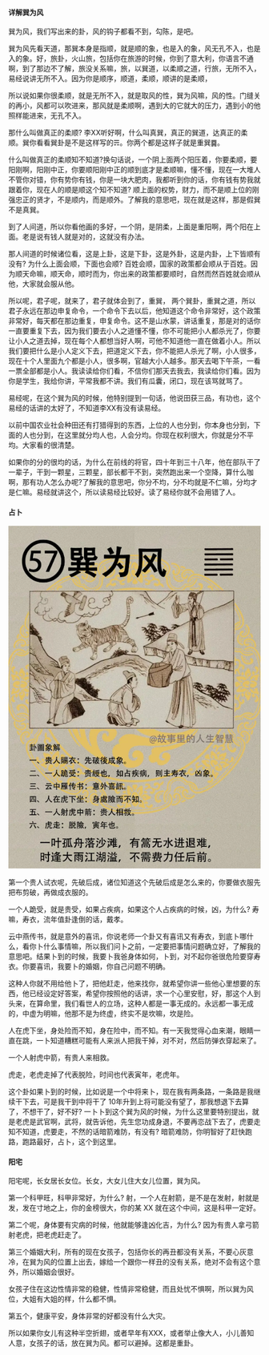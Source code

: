 #### 详解巽为风

巽为风，我们写出来的卦，风的钩子都看不到，勾陈，是吧。

巽为风先看天道，那巽本身是指顺，就是顺的象，也是入的象，风无孔不入，也是入的象。好，旅卦，火山旅，包括你在旅游的时候，你到了意大利，你语言不通啊，到了那边不了解，旅没关系嘛，旅，以巽道，以柔顺之道，行旅，无所不入，易经说讲无所不入。因为你是顺序，顺道，柔顺，顺讲的是柔顺，

所以说如果你很柔顺，就是无所不入，就是取风的性，巽为风嘛，风的性。门缝关的再小，风都可以吹进来，那风就是柔顺啊，遇到大的它就大的压力，遇到小的他照样能进来，无孔不入。

那什么叫做真正的柔顺? 李XX听好啊，什么叫真巽，真正的巽道，达真正的柔顺。巽你看看巽卦是不是这样写的☴。你两个都是这样子就是重巽䷸。

什么叫做真正的柔顺知不知道?换句话说，一个阴上面两个阳压着，你要柔顺，要阳刚啊，阳刚中正，你要顺阳刚中正的顺到底才是柔顺嘛，懂不懂，现在一大堆人不管你对错，你有势你有钱，你是一块大肥肉，我都听到你的话，你有钱有势我就跟着你，现在人的顺是顺这个知不知道? 顺上面的权势，财力，而不是顺上位的刚强忠正的贤才，不是顺内，而是顺外。了解我的意思吧，现在就是这样，那是假巽不是真巽。

到了人间道，所以你看他画的多好，一个阴，是阴柔，上面是重阳啊，两个阳在上面。老是说有钱人就是对的，这就没有办法。

那人间道的时候诸位看，这是上卦，这是下卦，这是外卦，这是内卦，上下皆顺有没有? 为什么上面会顺，下面也会顺? 百姓会顺，国家的政策都会顺从于百姓。因为顺天命嘛，顺天命，顺时而为，你出来的政策都要顺时，自然而然百姓就会顺从他，大家就会服从他。

所以呢，君子呢，就来了，君子就体会到了，重巽， 两个巽卦，重巽之道，所以君子永远在那边申复命令，一个命令下去以后，他知道这个命令非常好，这个政策非常好，每天都在那边重复，申复命令。这不是山水蒙，讲话重复，那是对的话你一直要重复下去，因为我们要去小人之道懂不懂，你不可能把小人都杀光了，你要让小人之道去掉，现在每个人都想当好人啊，可他不知道他一直在做着小人。所以我们要把什么是小人定义下去，把道定义下去，你不能把人杀光了啊，小人很多，现在十个人里面九个都是小人，很多啊，官越大小人越多。那天去喝下午茶，一看一票全部都是小人。我读读给你们看，不信你们那天去我去，我读给你们看。因为你是学生，我给你讲，平常我都不讲。我们有瓜囊，闭口，现在该骂就骂了。

易经呢，在这个巽为风的时候，他特别提到一句话，他说田获三品，有功也，这个易经的话讲的太好了，不知道李XX有没有读易经。

以前中国农业社会种田还有打猎得到的东西，上位的人也分到，你本身也分到，下面的人也分到，在这里就分均人也，人会分均。你现在权利很大，你就是分不平均。大家看的很清楚。

如果你的分的很均的话，为什么在前线的将官，四十年到三十八年，他在部队干了一辈子，干到一颗星，三颗星，部长都干不到，突然跑出来一个空降，算什么咖啊，那有功人怎么办呢?了解我的意思吧，你分不均，分不均就是不仁嘛，分均才是仁嘛。易经就讲这个，所以读易经比较好。读了易经你就不会用错了人。 

#### 占卜

![图片](../img/巽为风.png)

第一个贵人试衣呢，先破后成，诸位知道这个先破后成是怎么来的，你要做衣服先把布剪破，再做成衣服的。

一个人跪受，就是贵受，如果占疾病，如果这个人占疾病的时候，凶，为什么? 寿嘛，寿衣，流年值卦逢倒的话，戴孝。

云中燕传书，就是意外的喜讯，你说老师一个卦又有喜讯又有寿衣，到底卜哪什么，看你卜什么事情嘛，所以我们问卜之前，一定要把事情问题确立好，了解我的意思吧。结果卜到的时候，我要卜我爸身体如何，卜到，对不起你爸很危险要穿寿衣。你要喜讯，我要卜的婚姻，你自己问题不明确。

这种人你就不用给他卜了，把他赶走，他来找你，就希望你讲一些他心里想要的东西，他已经设定好答案，希望你按照他的话讲，求一个心里安慰，好，那这个人到头来，在算命里，我们看世人的立场，这种人都是一事无成的。永远都一事无成的，中虚为明嘛，他那不是为终虚，终实不是坎嘛，坎是险。

人在虎下坐，身处险而不知，身在险中，而不知。有一天我觉得心血来潮，眼睛一直在跳，一卜知道糟糕可能有人来派人把我干掉，对不对，然后防弹衣穿起来了。

一个人射虎中箭，有贵人来相救。

虎走，老虎走掉了代表脱险，时间也代表寅年，老虎年。

这个卦如果卜到的时候，比如说是一个中将来卜，现在我有两条路，一条路是我继续干下去，可是我干到中将干了 10年升到上将可能没有望了，那我想退下去算了，不想干了，好不好? 一卜卜到这个巽为风的时候，为什么这里要特别提出，就是老虎是武官啊，武将，就告诉他，先生您功成身退，不要再恋战下去了，虎要走知不知道，虎要走，不然的话暗箭难防，有没有? 暗箭难防，你明智好了赶快跑路，跑路最好，占卜，这个到这里。

#### 阳宅

阳宅呢，长女居长女位。长女，大女儿住大女儿位置，巽为风。

第一个科甲旺，科甲非常好，为什么? 射，一个人在射箭，是不是在发射，射就是发，发在寸地之上，你的金榜很大，你的某 XX 就在这个中间，这是科甲一定好。

第二个呢，身体要有灾病的时候，他就能够逢凶化吉，为什么? 因为有贵人拿弓箭射老虎，把老虎赶走了。

第三个婚姻大利，所有的现在女孩子，包括你长的再丑都没有关系，不要心灰意冷，在巽为风的位置上出去，嫁给一个跟你一样丑的没有关系，绝对不会有这个意外，所以婚姻会很好。

女孩子住在这边性情非常的稳健，性情非常稳健，而且处忧不惧啊，所以巽为风位，大姐有大姐的样，什么都不惧。

第五个，健康平安，身体非常的好都没有什么大灾。

所以如果你女儿有这种半空折翅，或者早年有XXX，或者举止像大人，小儿善知人意，女孩子的话，放在巽为风。都可以避掉。这都是重卦。